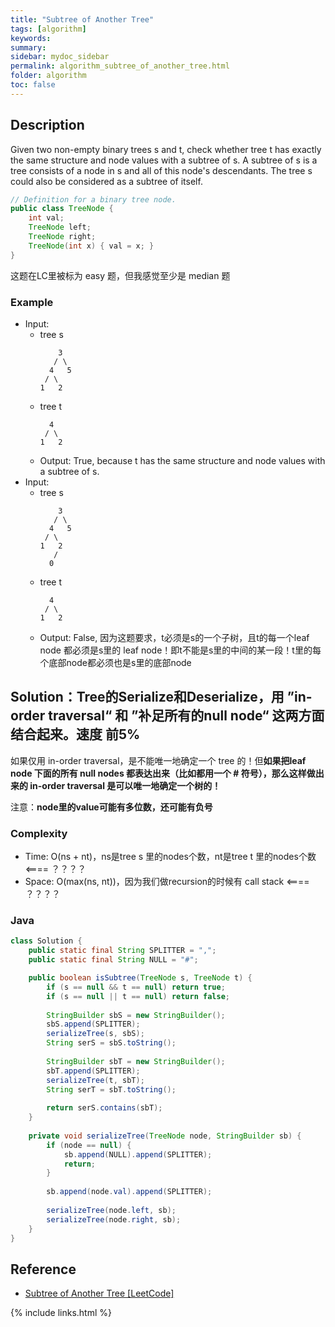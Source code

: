 ```yaml
---
title: "Subtree of Another Tree"
tags: [algorithm]
keywords:
summary:
sidebar: mydoc_sidebar
permalink: algorithm_subtree_of_another_tree.html
folder: algorithm
toc: false
---
```


## Description
Given two non-empty binary trees s and t, check whether tree t has exactly the same structure and node values with a subtree of s. A subtree of s is a tree consists of a node in s and all of this node's descendants. The tree s could also be considered as a subtree of itself.
```java
// Definition for a binary tree node.
public class TreeNode {
    int val;
    TreeNode left;
    TreeNode right;
    TreeNode(int x) { val = x; }
}
```
这题在LC里被标为 easy 题，但我感觉至少是 median 题

### Example
* Input: 
  * tree s
    ```
        3
       / \
      4   5
     / \
    1   2
    ```
  * tree t
    ```
      4 
     / \
    1   2
    ```
  * Output: True, because t has the same structure and node values with a subtree of s.
* Input: 
  * tree s
    ```
        3
       / \
      4   5
     / \
    1   2
       /
      0
    ```
  * tree t
    ```
      4 
     / \
    1   2
    ```
  * Output: False, 因为这题要求，t必须是s的一个子树，且t的每一个leaf node 都必须是s里的 leaf node！即t不能是s里的中间的某一段！t里的每个底部node都必须也是s里的底部node

## Solution：Tree的Serialize和Deserialize，用 ”in-order traversal“ 和 ”补足所有的null node“ 这两方面结合起来。速度 前5%
如果仅用 in-order traversal，是不能唯一地确定一个 tree 的！但**如果把leaf node 下面的所有 null nodes 都表达出来（比如都用一个 # 符号），那么这样做出来的 in-order traversal 是可以唯一地确定一个树的！**

注意：**node里的value可能有多位数，还可能有负号**

### Complexity
* Time: O(ns + nt)，ns是tree s 里的nodes个数，nt是tree t 里的nodes个数 <==== ？？？？
* Space: O(max(ns, nt))，因为我们做recursion的时候有 call stack <==== ？？？？

### Java
```java
class Solution {
    public static final String SPLITTER = ",";
    public static final String NULL = "#";

    public boolean isSubtree(TreeNode s, TreeNode t) {
        if (s == null && t == null) return true;
        if (s == null || t == null) return false;
        
        StringBuilder sbS = new StringBuilder();
        sbS.append(SPLITTER);
        serializeTree(s, sbS);
        String serS = sbS.toString();
        
        StringBuilder sbT = new StringBuilder();
        sbT.append(SPLITTER);
        serializeTree(t, sbT);
        String serT = sbT.toString();
        
        return serS.contains(sbT);
    }
    
    private void serializeTree(TreeNode node, StringBuilder sb) {
        if (node == null) {
            sb.append(NULL).append(SPLITTER);
            return;
        }
        
        sb.append(node.val).append(SPLITTER);
        
        serializeTree(node.left, sb);
        serializeTree(node.right, sb);
    }
}
```

## Reference
* [Subtree of Another Tree [LeetCode]](https://leetcode.com/problems/subtree-of-another-tree/description/)

{% include links.html %}
